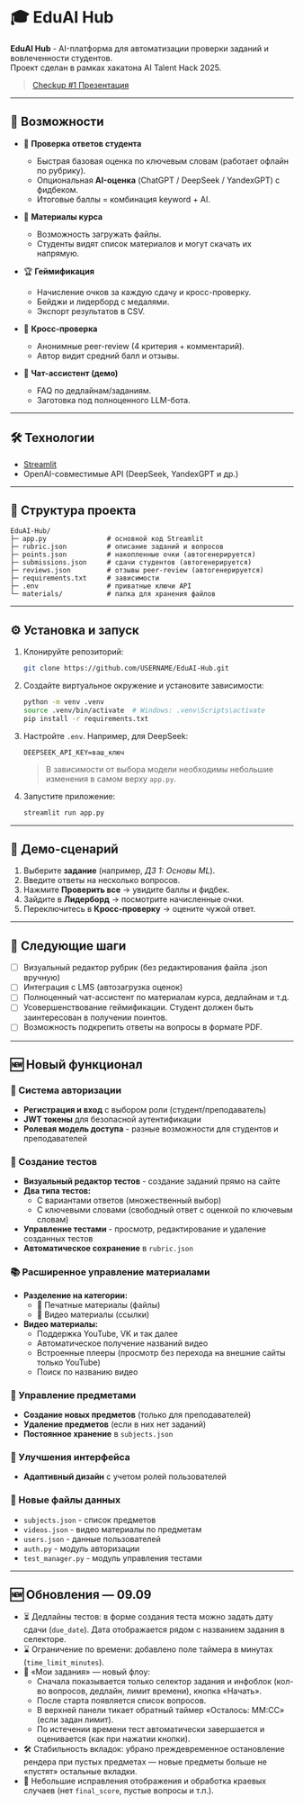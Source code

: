 # 🎓 EduAI Hub 

**EduAI Hub** - AI-платформа для автоматизации проверки заданий и вовлеченности студентов.  
Проект сделан в рамках хакатона AI Talent Hack 2025.

> [Checkup #1 Презентация](https://docs.google.com/presentation/d/1VK2RSORafiL5PZ0-PaBO41AQLZKWY2aL/edit?usp=sharing&ouid=106289371102454576896&rtpof=true&sd=true)

---

## 🚀 Возможности

- 📝 **Проверка ответов студента**
  - Быстрая базовая оценка по ключевым словам (работает офлайн по рубрику).
  - Опциональная **AI-оценка** (ChatGPT / DeepSeek / YandexGPT) с фидбеком.
  - Итоговые баллы = комбинация keyword + AI.
 
- 📂 **Материалы курса**
  - Возможность загружать файлы.
  - Студенты видят список материалов и могут скачать их напрямую.

- 🏆 **Геймификация**
  - Начисление очков за каждую сдачу и кросс-проверку.
  - Бейджи и лидерборд с медалями.
  - Экспорт результатов в CSV.

- 🤝 **Кросс-проверка**
  - Анонимные peer-review (4 критерия + комментарий).
  - Автор видит средний балл и отзывы.

- 💬 **Чат-ассистент (демо)**
  - FAQ по дедлайнам/заданиям.
  - Заготовка под полноценного LLM-бота.

---

## 🛠️ Технологии

- [Streamlit](https://streamlit.io/)
- OpenAI-совместимые API (DeepSeek, YandexGPT и др.)

---

## 📂 Структура проекта

```
EduAI-Hub/
├─ app.py               # основной код Streamlit
├─ rubric.json          # описание заданий и вопросов
├─ points.json          # накопленные очки (автогенерируется)
├─ submissions.json     # сдачи студентов (автогенерируется)
├─ reviews.json         # отзывы peer-review (автогенерируется)
├─ requirements.txt     # зависимости
├─ .env                 # приватные ключи API
└─ materials/           # папка для хранения файлов
```

---

## ⚙️ Установка и запуск

1. Клонируйте репозиторий:
   ```bash
   git clone https://github.com/USERNAME/EduAI-Hub.git
   ```

2. Создайте виртуальное окружение и установите зависимости:
   ```bash
   python -m venv .venv
   source .venv/bin/activate  # Windows: .venv\Scripts\activate
   pip install -r requirements.txt
   ```

3. Настройте `.env`. Например, для DeepSeek:
   ```
   DEEPSEEK_API_KEY=ваш_ключ
   ```
   > В зависимости от выбора модели необходимы небольшие изменения в самом верху `app.py`.

4. Запустите приложение:
   ```bash
   streamlit run app.py
   ```

---

## 🧪 Демо-сценарий

1. Выберите **задание** (например, *ДЗ 1: Основы ML*).  
2. Введите ответы на несколько вопросов.  
3. Нажмите **Проверить все** → увидите баллы и фидбек.  
4. Зайдите в **Лидерборд** → посмотрите начисленные очки.  
5. Переключитесь в **Кросс-проверку** → оцените чужой ответ.  

---

## 📌 Следующие шаги

- [ ] Визуальный редактор рубрик (без редактирования файла .json вручную)  
- [ ] Интеграция с LMS (автозагрузка оценок)  
- [ ] Полноценный чат-ассистент по материалам курса, дедлайнам и т.д.
- [ ] Усовершенствование геймификации. Студент должен быть заинтересован в получении поинтов.
- [ ] Возможность подкрепить ответы на вопросы в формате PDF.

---

## 🆕 Новый функционал

### 🔐 Система авторизации
- **Регистрация и вход** с выбором роли (студент/преподаватель)
- **JWT токены** для безопасной аутентификации
- **Ролевая модель доступа** - разные возможности для студентов и преподавателей

### 📝 Создание тестов
- **Визуальный редактор тестов** - создание заданий прямо на сайте
- **Два типа тестов:**
  - С вариантами ответов (множественный выбор)
  - С ключевыми словами (свободный ответ с оценкой по ключевым словам)
- **Управление тестами** - просмотр, редактирование и удаление созданных тестов
- **Автоматическое сохранение** в `rubric.json`

### 📚 Расширенное управление материалами
- **Разделение на категории:**
  - 📄 Печатные материалы (файлы)
  - 🎥 Видео материалы (ссылки)
- **Видео материалы:**
  - Поддержка YouTube, VK и так далее
  - Автоматическое получение названий видео
  - Встроенные плееры (просмотр без перехода на внешние сайты только YouTube)
  - Поиск по названию видео

### 🎯 Управление предметами
- **Создание новых предметов** (только для преподавателей)
- **Удаление предметов** (если в них нет заданий)
- **Постоянное хранение** в `subjects.json`

### 🎨 Улучшения интерфейса
- **Адаптивный дизайн** с учетом ролей пользователей

### 📁 Новые файлы данных
- `subjects.json` - список предметов
- `videos.json` - видео материалы по предметам
- `users.json` - данные пользователей
- `auth.py` - модуль авторизации
- `test_manager.py` - модуль управления тестами

---

## 🆕 Обновления — 09.09

- ⏳ Дедлайны тестов: в форме создания теста можно задать дату сдачи (`due_date`). Дата отображается рядом с названием задания в селекторе.
- ⌛ Ограничение по времени: добавлено поле таймера в минутах (`time_limit_minutes`).
- 🧭 «Мои задания» — новый флоу:
  - Сначала показывается только селектор задания и инфоблок (кол-во вопросов, дедлайн, лимит времени), кнопка «Начать».
  - После старта появляется список вопросов.
  - В верхней панели тикает обратный таймер «Осталось: ММ:СС» (если задан лимит).
  - По истечении времени тест автоматически завершается и оценивается (как при нажатии кнопки).
- 🛠️ Стабильность вкладок: убрано преждевременное остановление рендера при пустых предметах — новые предметы больше не «пустят» остальные вкладки.
- 🧹 Небольшие исправления отображения и обработка краевых случаев (нет `final_score`, пустые вопросы и т.п.).

